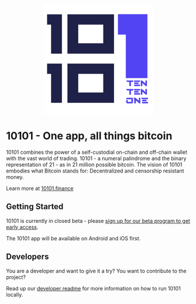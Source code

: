 <p align="center">
  <img height="300" src="./logos/logo.png">
</p>

# 10101 - One app, all things bitcoin

10101 combines the power of a self-custodial on-chain and off-chain wallet with the vast world of trading. 10101 - a numeral palindrome and the binary representation of 21 - as in 21 million possible bitcoin. The vision of 10101 embodies what Bitcoin stands for: Decentralized and censorship resistant money.

Learn more at [10101.finance](https://10101.finance/)

## Getting Started

10101 is currently in closed beta - please [sign up for our beta program to get early access](https://notionforms.io/forms/10101-beta-signup/).

The 10101 app will be available on Android and iOS first.

## Developers

You are a developer and want to give it a try?
You want to contribute to the project?

Read up our [developer readme](DEVELOPMENT.md) for more information on how to run 10101 locally.

